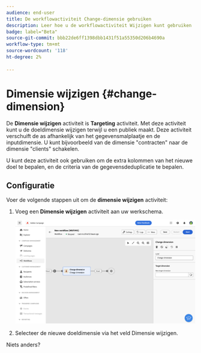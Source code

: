 ```yaml
---
audience: end-user
title: De workflowactiviteit Change-dimensie gebruiken
description: Leer hoe u de workflowactiviteit Wijzigen kunt gebruiken
badge: label="Beta"
source-git-commit: bbb22de6ff1398dbb1431f51a55350d206b4690a
workflow-type: tm+mt
source-wordcount: '118'
ht-degree: 2%

---
```



# Dimensie wijzigen {#change-dimension}

<!--
>[!CONTEXTUALHELP]
>id="acw_orchestration_dimension_complement"
>title="Change dimension activity"
>abstract="The Change dimension activity allows you to..."
-->

De **Dimensie wijzigen** activiteit is **Targeting** activiteit. Met deze activiteit kunt u de doeldimensie wijzigen terwijl u een publiek maakt. Deze activiteit verschuift de as afhankelijk van het gegevensmalplaatje en de inputdimensie. U kunt bijvoorbeeld van de dimensie &quot;contracten&quot; naar de dimensie &quot;clients&quot; schakelen.

U kunt deze activiteit ook gebruiken om de extra kolommen van het nieuwe doel te bepalen, en de criteria van de gegevensdeduplicatie te bepalen.

## Configuratie

Voer de volgende stappen uit om de **dimensie wijzigen** activiteit:

1. Voeg een **Dimensie wijzigen** activiteit aan uw werkschema.

   ![](../assets/workflow-change-dimension.png)

1. Selecteer de nieuwe doeldimensie via het veld Dimensie wijzigen.

Niets anders?